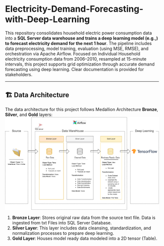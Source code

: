 # Electricity-Demand-Forecasting-with-Deep-Learning
This repository consolidates household electric power consumption data into a **SQL Server data warehouse and trains a deep learning model (e.g.,) to forecast electricity demand for the next 1 hour**. The pipeline includes data preprocessing, model training, evaluation (using MSE, RMSE), and orchestration via Apache Airflow. Focused on Individual Household electricity consumption data from 2006–2010, resampled at 15-minute intervals, this project supports grid optimization through accurate demand forecasting using deep learning. Clear documentation is provided for stakeholders.

---
## 🏗️ Data Architecture
The data architecture for this project follows Medallion Architecture **Bronze**, **Silver**, and **Gold** layers:
![Data Architecture](docs/data_architecture.png)

1. **Bronze Layer**: Stores original raw data from the source text file. Data is ingested from txt Files into SQL Server Database.
2. **Silver Layer**: This layer includes data cleansing, standardization, and normalization processes to prepare deep learning.
3. **Gold Layer**: Houses model ready data modeled into a 2D tensor (Table).
